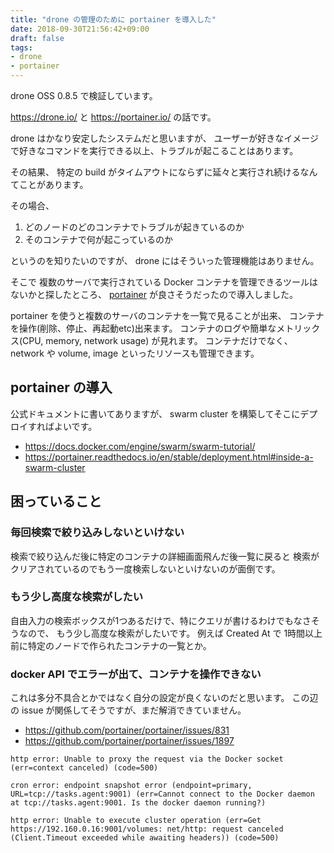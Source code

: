 ```yaml
---
title: "drone の管理のために portainer を導入した"
date: 2018-09-30T21:56:42+09:00
draft: false
tags:
- drone
- portainer
---
```


drone OSS 0.8.5 で検証しています。

https://drone.io/ と https://portainer.io/ の話です。

drone はかなり安定したシステムだと思いますが、
ユーザーが好きなイメージで好きなコマンドを実行できる以上、トラブルが起こることはあります。

その結果、 特定の build がタイムアウトにならずに延々と実行され続けるなんてことがあります。

その場合、

1. どのノードのどのコンテナでトラブルが起きているのか
2. そのコンテナで何が起こっているのか

というのを知りたいのですが、 drone にはそういった管理機能はありません。

そこで 複数のサーバで実行されている Docker コンテナを管理できるツールはないかと探したところ、
[portainer](https://portainer.readthedocs.io/en/stable/) が良さそうだったので導入しました。

portainer を使うと複数のサーバのコンテナを一覧で見ることが出来、
コンテナを操作(削除、停止、再起動etc)出来ます。
コンテナのログや簡単なメトリックス(CPU, memory, network usage) が見れます。
コンテナだけでなく、network や volume, image といったリソースも管理できます。

## portainer の導入

公式ドキュメントに書いてありますが、 swarm cluster を構築してそこにデプロイすればよいです。

* https://docs.docker.com/engine/swarm/swarm-tutorial/
* https://portainer.readthedocs.io/en/stable/deployment.html#inside-a-swarm-cluster

## 困っていること

### 毎回検索で絞り込みしないといけない

検索で絞り込んだ後に特定のコンテナの詳細画面飛んだ後一覧に戻ると
検索がクリアされているのでもう一度検索しないといけないのが面倒です。

### もう少し高度な検索がしたい

自由入力の検索ボックスが1つあるだけで、特にクエリが書けるわけでもなさそうなので、
もう少し高度な検索がしたいです。
例えば Created At で 1時間以上前に特定のノードで作られたコンテナの一覧とか。

### docker API でエラーが出て、コンテナを操作できない

これは多分不具合とかではなく自分の設定が良くないのだと思います。
この辺の issue が関係してそうですが、まだ解消できていません。

* https://github.com/portainer/portainer/issues/831
* https://github.com/portainer/portainer/issues/1897

```
http error: Unable to proxy the request via the Docker socket (err=context canceled) (code=500)
```

```
cron error: endpoint snapshot error (endpoint=primary, URL=tcp://tasks.agent:9001) (err=Cannot connect to the Docker daemon at tcp://tasks.agent:9001. Is the docker daemon running?)
```

```
http error: Unable to execute cluster operation (err=Get https://192.160.0.16:9001/volumes: net/http: request canceled (Client.Timeout exceeded while awaiting headers)) (code=500)
```
